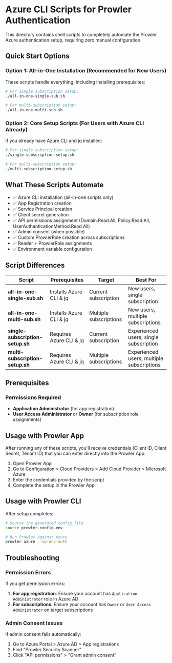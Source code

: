 # Azure CLI Scripts for Prowler Authentication

This directory contains shell scripts to completely automate the Prowler Azure authentication setup, requiring zero manual configuration.

## Quick Start Options

### Option 1: All-in-One Installation (Recommended for New Users)

These scripts handle everything, including installing prerequisites:

```bash
# For single subscription setup:
./all-in-one-single-sub.sh

# For multi-subscription setup:
./all-in-one-multi-sub.sh
```

### Option 2: Core Setup Scripts (For Users with Azure CLI Already)

If you already have Azure CLI and jq installed:

```bash
# For single subscription setup:
./single-subscription-setup.sh

# For multi-subscription setup:
./multi-subscription-setup.sh
```

## What These Scripts Automate

- ✅ Azure CLI installation (all-in-one scripts only)
- ✅ App Registration creation
- ✅ Service Principal creation  
- ✅ Client secret generation
- ✅ API permissions assignment (Domain.Read.All, Policy.Read.All, UserAuthenticationMethod.Read.All)
- ✅ Admin consent (when possible)
- ✅ Custom ProwlerRole creation across subscriptions
- ✅ Reader + ProwlerRole assignments
- ✅ Environment variable configuration

## Script Differences

| Script | Prerequisites | Target | Best For |
|--------|--------------|--------|----------|
| **all-in-one-single-sub.sh** | Installs Azure CLI & jq | Current subscription | New users, single subscription |
| **all-in-one-multi-sub.sh** | Installs Azure CLI & jq | Multiple subscriptions | New users, multiple subscriptions |
| **single-subscription-setup.sh** | Requires Azure CLI & jq | Current subscription | Experienced users, single subscription |
| **multi-subscription-setup.sh** | Requires Azure CLI & jq | Multiple subscriptions | Experienced users, multiple subscriptions |

## Prerequisites

### Permissions Required

- **Application Administrator** (for app registration)
- **User Access Administrator** or **Owner** (for subscription role assignments)

## Usage with Prowler App

After running any of these scripts, you'll receive credentials (Client ID, Client Secret, Tenant ID) that you can enter directly into the Prowler App:

1. Open Prowler App
2. Go to Configuration > Cloud Providers > Add Cloud Provider > Microsoft Azure
3. Enter the credentials provided by the script
4. Complete the setup in the Prowler App

## Usage with Prowler CLI

After setup completes:

```bash
# Source the generated config file
source prowler-config.env

# Run Prowler against Azure
prowler azure --sp-env-auth
```

## Troubleshooting

### Permission Errors

If you get permission errors:

1. **For app registration**: Ensure your account has `Application Administrator` role in Azure AD
2. **For subscriptions**: Ensure your account has `Owner` or `User Access Administrator` on target subscriptions

### Admin Consent Issues

If admin consent fails automatically:
1. Go to Azure Portal > Azure AD > App registrations
2. Find "Prowler Security Scanner"
3. Click "API permissions" > "Grant admin consent"